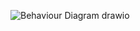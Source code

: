 



![Behaviour Diagram drawio](https://user-images.githubusercontent.com/101585225/160676874-f8dc182f-043c-402d-87e2-9c8a446e3590.png)
